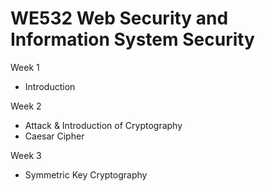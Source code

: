 # WE532 Web Security and Information System Security

Week 1
  - Introduction

Week 2
  - Attack & Introduction of Cryptography
  - Caesar Cipher

Week 3
  - Symmetric Key Cryptography
